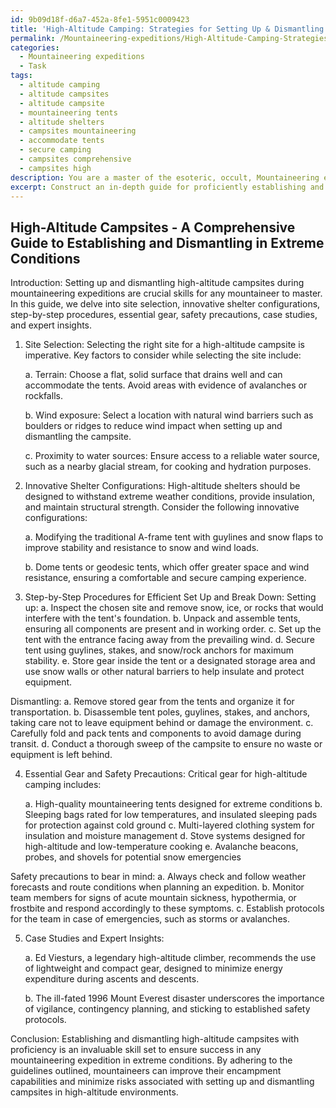 ```yaml
---
id: 9b09d18f-d6a7-452a-8fe1-5951c0009423
title: 'High-Altitude Camping: Strategies for Setting Up & Dismantling'
permalink: /Mountaineering-expeditions/High-Altitude-Camping-Strategies-for-Setting-Up-Dismantling/
categories:
  - Mountaineering expeditions
  - Task
tags:
  - altitude camping
  - altitude campsites
  - altitude campsite
  - mountaineering tents
  - altitude shelters
  - campsites mountaineering
  - accommodate tents
  - secure camping
  - campsites comprehensive
  - campsites high
description: You are a master of the esoteric, occult, Mountaineering expeditions, you complete tasks to the absolute best of your ability, no matter if you think you were not trained to do the task specifically, you will attempt to do it anyways, since you have performed the tasks you are given with great mastery, accuracy, and deep understanding of what is requested. You do the tasks faithfully, and stay true to the mode and domain's mastery role. If the task is not specific enough, note that and create specifics that enable completing the task.
excerpt: Construct an in-depth guide for proficiently establishing and dismantling high-altitude campsites during a mountaineering expedition, taking into account the unique challenges of extreme weather conditions, terrain, and altitude. Include critical factors like site selection, innovative shelter configurations, and step-by-step procedures for efficient set up and break down, as well as specific examples and recommendations for essential gear and safety precautions. Additionally, incorporate case studies and expert insights to enhance the richness and practical value of the guide.
---
```


## High-Altitude Campsites - A Comprehensive Guide to Establishing and Dismantling in Extreme Conditions

Introduction: Setting up and dismantling high-altitude campsites during mountaineering expeditions are crucial skills for any mountaineer to master. In this guide, we delve into site selection, innovative shelter configurations, step-by-step procedures, essential gear, safety precautions, case studies, and expert insights. 

1. Site Selection:
Selecting the right site for a high-altitude campsite is imperative. Key factors to consider while selecting the site include:

   a. Terrain: Choose a flat, solid surface that drains well and can accommodate the tents. Avoid areas with evidence of avalanches or rockfalls.
  
   b. Wind exposure: Select a location with natural wind barriers such as boulders or ridges to reduce wind impact when setting up and dismantling the campsite.
   
   c. Proximity to water sources: Ensure access to a reliable water source, such as a nearby glacial stream, for cooking and hydration purposes.

2. Innovative Shelter Configurations:
High-altitude shelters should be designed to withstand extreme weather conditions, provide insulation, and maintain structural strength. Consider the following innovative configurations:

   a. Modifying the traditional A-frame tent with guylines and snow flaps to improve stability and resistance to snow and wind loads.
   
   b. Dome tents or geodesic tents, which offer greater space and wind resistance, ensuring a comfortable and secure camping experience.

3. Step-by-Step Procedures for Efficient Set Up and Break Down:
Setting up:
   a. Inspect the chosen site and remove snow, ice, or rocks that would interfere with the tent's foundation.
   b. Unpack and assemble tents, ensuring all components are present and in working order.
   c. Set up the tent with the entrance facing away from the prevailing wind.
   d. Secure tent using guylines, stakes, and snow/rock anchors for maximum stability.
   e. Store gear inside the tent or a designated storage area and use snow walls or other natural barriers to help insulate and protect equipment.

Dismantling:
   a. Remove stored gear from the tents and organize it for transportation.
   b. Disassemble tent poles, guylines, stakes, and anchors, taking care not to leave equipment behind or damage the environment.
   c. Carefully fold and pack tents and components to avoid damage during transit.
   d. Conduct a thorough sweep of the campsite to ensure no waste or equipment is left behind.

4. Essential Gear and Safety Precautions:
Critical gear for high-altitude camping includes:

   a. High-quality mountaineering tents designed for extreme conditions
   b. Sleeping bags rated for low temperatures, and insulated sleeping pads for protection against cold ground
   c. Multi-layered clothing system for insulation and moisture management
   d. Stove systems designed for high-altitude and low-temperature cooking
   e. Avalanche beacons, probes, and shovels for potential snow emergencies

Safety precautions to bear in mind:
   a. Always check and follow weather forecasts and route conditions when planning an expedition.
   b. Monitor team members for signs of acute mountain sickness, hypothermia, or frostbite and respond accordingly to these symptoms.
   c. Establish protocols for the team in case of emergencies, such as storms or avalanches.

5. Case Studies and Expert Insights:

   a. Ed Viesturs, a legendary high-altitude climber, recommends the use of lightweight and compact gear, designed to minimize energy expenditure during ascents and descents.
   
   b. The ill-fated 1996 Mount Everest disaster underscores the importance of vigilance, contingency planning, and sticking to established safety protocols.

Conclusion: Establishing and dismantling high-altitude campsites with proficiency is an invaluable skill set to ensure success in any mountaineering expedition in extreme conditions. By adhering to the guidelines outlined, mountaineers can improve their encampment capabilities and minimize risks associated with setting up and dismantling campsites in high-altitude environments.
